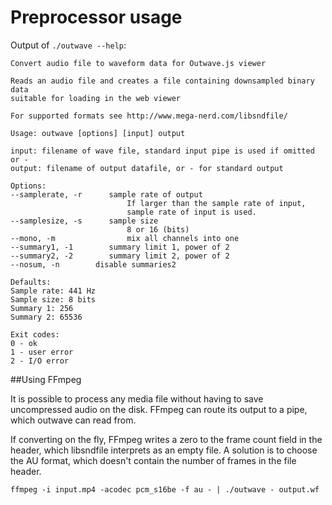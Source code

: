 Preprocessor usage
==================

Output of `./outwave --help`:

```
Convert audio file to waveform data for Outwave.js viewer

Reads an audio file and creates a file containing downsampled binary data
suitable for loading in the web viewer

For supported formats see http://www.mega-nerd.com/libsndfile/

Usage: outwave [options] [input] output

input: filename of wave file, standard input pipe is used if omitted or -
output: filename of output datafile, or - for standard output

Options:
--samplerate, -r      sample rate of output
                          If larger than the sample rate of input,
                          sample rate of input is used.
--samplesize, -s      sample size
                          8 or 16 (bits)
--mono, -m                mix all channels into one
--summary1, -1        summary limit 1, power of 2
--summary2, -2        summary limit 2, power of 2
--nosum, -n        disable summaries2

Defaults:
Sample rate: 441 Hz
Sample size: 8 bits
Summary 1: 256
Summary 2: 65536

Exit codes:
0 - ok
1 - user error
2 - I/O error
```

##Using FFmpeg

It is possible to process any media file without having to save uncompressed audio on the disk. FFmpeg can route its output to a pipe, which outwave can read from.

If converting on the fly, FFmpeg writes a zero to the frame count field in the header, which libsndfile interprets as an empty file.
A solution is to choose the AU format, which doesn't contain the number of frames in the file header.

```
ffmpeg -i input.mp4 -acodec pcm_s16be -f au - | ./outwave - output.wf
```
